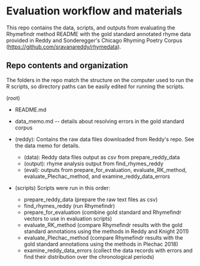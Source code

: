 # Evaluation workflow and materials 
This repo contains the data, scripts, and outputs from evaluating the Rhymefindr method
README with the gold standard annotated rhyme data provided in Reddy and Sonderegger's Chicago Rhyming Poetry Corpus (https://github.com/sravanareddy/rhymedata).

## Repo contents and organization
The folders in the repo match the structure on the computer used to run the R scripts, so directory paths can be easily edited for running the scripts.

(root)
 - README.md  
 - data_memo.md -- details about resolving errors in the gold standard corpus 
 
 - (reddy): Contains the raw data files downloaded from Reddy's repo. See the data memo for details.
	 - (data): Reddy data files output as csv from prepare_reddy_data
	 - (output): rhyme analysis output from find_rhymes_reddy
	 - (eval): outputs from prepare_for_evaluation, evaluate_RK_method, evaluate_Plechac_method, and examine_reddy_data_errors

 - (scripts)  Scripts were run in this order:
	 - prepare_reddy_data (prepare the raw text files as csv)  
	 - find_rhymes_reddy (run Rhymefindr)  
	 - prepare_for_evaluation (combine gold standard and Rhymefindr vectors to use in evaluation scripts)
	 - evaluate_RK_method (compare Rhymefindr results with the gold standard annotations using the methods in Reddy and Knight 2011) 
	 - evaluate_Plechac_method (compare Rhymefindr results with the gold standard annotations using the methods in Plechac 2018)
	 - examine_reddy_data_errors (collect the data records with errors and find their distribution over the chronological periods)  
 


